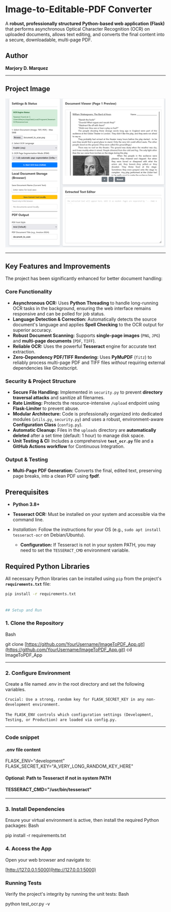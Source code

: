 ﻿# Image-to-Editable-PDF Converter

A **robust, professionally structured Python-based web application (Flask)** that performs asynchronous Optical Character Recognition (OCR) on uploaded documents, allows text editing, and converts the final content into a secure, downloadable, multi-page PDF.

## Author

**Marjory D. Marquez**



---


## Project Image

![App User Interface](assets/image-project.png)


---


##  Key Features and Improvements

The project has been significantly enhanced for better document handling:

### **Core Functionality**
* **Asynchronous OCR:** Uses **Python Threading** to handle long-running OCR tasks in the background, ensuring the web interface remains responsive and can be polled for job status.
* **Language Detection & Correction:** Automatically detects the source document's language and applies **Spell Checking** to the OCR output for superior accuracy.
* **Robust Document Scanning:** Supports **single-page images** (`PNG`, `JPG`) and **multi-page documents** (`PDF`, `TIFF`).
* **Reliable OCR:** Uses the powerful **Tesseract** engine for accurate text extraction.
* **Zero-Dependency PDF/TIFF Rendering:** Uses **PyMuPDF** (`fitz`) to reliably process multi-page PDF and TIFF files *without* requiring external dependencies like Ghostscript.

### **Security & Project Structure**
* **Secure File Handling:** Implemented in `security.py` to prevent **directory traversal attacks** and sanitize all filenames.
* **Rate Limiting:** Protects the resource-intensive `/upload` endpoint using **Flask-Limiter** to prevent abuse.
* **Modular Architecture:** Code is professionally organized into dedicated modules (`utils.py`, `security.py`) and uses a robust, environment-aware **Configuration Class** (`config.py`).
* **Automatic Cleanup:** Files in the `uploads` directory are **automatically deleted** after a set time (default: 1 hour) to manage disk space.
* **Unit Testing & CI:** Includes a comprehensive **`test_ocr.py`** file and a **GitHub Actions workflow** for Continuous Integration.


### **Output & Testing**
* **Multi-Page PDF Generation:** Converts the final, edited text, preserving page breaks, into a clean PDF using **fpdf**.

##  Prerequisites

* **Python 3.8+**
* **Tesseract OCR:** Must be installed on your system and accessible via the command line.
* *Installation:* Follow the instructions for your OS (e.g., `sudo apt install tesseract-ocr` on Debian/Ubuntu).

    * **Configuration:** If Tesseract is not in your system PATH, you may need to set the `TESSERACT_CMD` environment variable.

## Required Python Libraries

All necessary Python libraries can be installed using `pip` from the project's **`requirements.txt`** file:

```bash
pip install -r requirements.txt


## Setup and Run

```

###  1. Clone the Repository

Bash

git clone [https://github.com/YourUsername/ImageToPDF_App.git](https://github.com/YourUsername/ImageToPDF_App.git)
cd ImageToPDF_App



---

### 2. Configure Environment

Create a file named .env in the root directory and set the following variables.

    Crucial: Use a strong, random key for FLASK_SECRET_KEY in any non-development environment.

    The FLASK_ENV controls which configuration settings (Development, Testing, or Production) are loaded via config.py.

---
### Code snippet

#### .env file content
FLASK_ENV="development" 
FLASK_SECRET_KEY="A_VERY_LONG_RANDOM_KEY_HERE"

#### Optional: Path to Tesseract if not in system PATH
#### TESSERACT_CMD="/usr/bin/tesseract" 

---

### 3.  Install Dependencies

Ensure your virtual environment is active, then install the required Python packages:
Bash

pip install -r requirements.txt

### 4. Access the App

Open your web browser and navigate to:

[http://127.0.0.1:5000](http://127.0.0.1:5000)


###  Running Tests

Verify the project's integrity by running the unit tests:
Bash


python test_ocr.py -v
